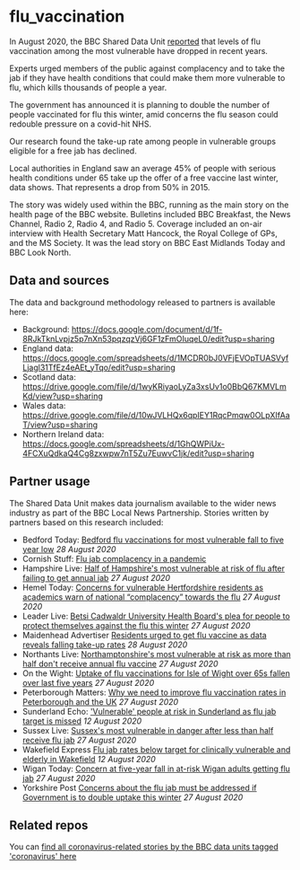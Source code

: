 # flu_vaccination

In August 2020, the BBC Shared Data Unit [reported](https://www.bbc.co.uk/news/uk-53889184) that levels of flu vaccination among the most vulnerable have dropped in recent years.

Experts urged members of the public against complacency and to take the jab if they have health conditions that could make them more vulnerable to flu, which kills thousands of people a year.

The government has announced it is planning to double the number of people vaccinated for flu this winter, amid concerns the flu season could redouble pressure on a covid-hit NHS.

Our research found the take-up rate among people in vulnerable groups eligible for a free jab has declined.

Local authorities in England saw an average 45% of people with serious health conditions under 65 take up the offer of a free vaccine last winter, data shows. That represents a drop from 50% in 2015.

The story was widely used within the BBC, running as the main story on the health page of the BBC website. Bulletins included BBC Breakfast, the News Channel, Radio 2, Radio 4, and Radio 5. Coverage included an on-air interview with Health Secretary Matt Hancock, the Royal College of GPs, and the MS Society. It was the lead story on BBC East Midlands Today and BBC Look North.

## Data and sources

The data and background methodology released to partners is available here:
* Background: https://docs.google.com/document/d/1f-8RJkTknLvpjz5p7nXn53pqzqzVj6GF1zFmOIuqeL0/edit?usp=sharing
* England data: https://docs.google.com/spreadsheets/d/1MCDR0bJ0VFjEVOpTUASVyfLjagl31TfEz4eAEt_yTqo/edit?usp=sharing
* Scotland data: https://drive.google.com/file/d/1wyKRiyaoLyZa3xsUv1o0BbQ67KMVLmKd/view?usp=sharing
* Wales data: https://drive.google.com/file/d/10wJVLHQx6qpIEY1RqcPmqw0OLpXIfAaT/view?usp=sharing
* Northern Ireland data: https://docs.google.com/spreadsheets/d/1GhQWPiUx-4FCXuQdkaQ4Cg8zxwpw7nT5Zu7EuwvC1jk/edit?usp=sharing

## Partner usage

The Shared Data Unit makes data journalism available to the wider news industry as part of the BBC Local News Partnership.
Stories written by partners based on this research included:

* Bedford Today: [Bedford flu vaccinations for most vulnerable fall to five year low](https://www.bedfordindependent.co.uk/bedford-flu-vaccinations-for-most-vulnerable-fall-to-five-year-low/) *28 August 2020*
* Cornish Stuff: [Flu jab complacency in a pandemic](https://cornishstuff.com/2020/08/27/flu-jab-complacency-in-a-pandemic/)
* Hampshire Live: [Half of Hampshire's most vulnerable at risk of flu after failing to get annual jab](https://www.hampshirelive.news/news/hampshire-news/flu-jab-vaccine-coronavirus-hampshire-4460214) *27 August 2020*
* Hemel Today: [Concerns for vulnerable Hertfordshire residents as academics warn of national “complacency” towards the flu](https://www.hemeltoday.co.uk/health/concerns-vulnerable-hertfordshire-residents-academics-warn-national-complacency-towards-flu-2954226) *27 August 2020*
* Leader Live: [Betsi Cadwaldr University Health Board's plea for people to protect themselves against the flu this winter](https://www.leaderlive.co.uk/news/18679273.betsi-cadwaldr-university-health-boards-plea-people-protect-flu-winter/) *27 August 2020*
* Maidenhead Advertiser [Residents urged to get flu vaccine as data reveals falling take-up rates](https://www.maidenhead-advertiser.co.uk/gallery/maidenhead/161271/residents-urged-to-get-flu-vaccine-as-data-reveals-falling-take-up-rates.html) *28 August 2020*
* Northants Live: [Northamptonshire's most vulnerable at risk as more than half don't receive annual flu vaccine](https://www.northantslive.news/news/northamptonshire-news/northamptonshire-flu-jab-coronavirus-vaccine-4459824) *27 August 2020*
* On the Wight: [Uptake of flu vaccinations for Isle of Wight over 65s fallen over last five years](https://onthewight.com/uptake-of-flu-vaccinations-for-isle-of-wight-over-65s-fallen-over-last-five-years/) *27 August 2020*
* Peterborough Matters: [Why we need to improve flu vaccination rates in Peterborough and the UK](https://www.peterboroughmatters.co.uk/coronavirus-covid-19-local-news/why-we-need-to-improve-vaccination-rates-in-peterborough-and-the-uk-17998) *27 August 2020*
* Sunderland Echo: ['Vulnerable' people at risk in Sunderland as flu jab target is missed](https://www.sunderlandecho.com/health/vulnerable-people-risk-sunderland-flu-jab-target-missed-2940489) *12 August 2020*
* Sussex Live: [Sussex's most vulnerable in danger after less than half receive flu jab](https://www.sussexlive.co.uk/news/sussex-news/sussex-flu-jab-influenza-coronavirus-4460088) *27 August 2020*
* Wakefield Express [Flu jab rates below target for clinically vulnerable and elderly in Wakefield](https://www.wakefieldexpress.co.uk/health/flu-jab-rates-below-target-clinically-vulnerable-and-elderly-wakefield-2939811) *12 August 2020*
* Wigan Today: [Concern at five-year fall in at-risk Wigan adults getting flu jab](https://www.wigantoday.net/health/concern-five-year-fall-risk-wigan-adults-getting-flu-jab-2954143) *27 August 2020*
* Yorkshire Post [Concerns about the flu jab must be addressed if Government is to double uptake this winter](https://www.yorkshirepost.co.uk/health/concerns-about-flu-jab-must-be-addressed-if-government-double-uptake-winter-2953827) *27 August 2020*

## Related repos

You can [find all coronavirus-related stories by the BBC data units tagged 'coronavirus' here](https://github.com/search?q=topic%3Acoronavirus+org%3ABBC-Data-Unit&type=Repositories)



